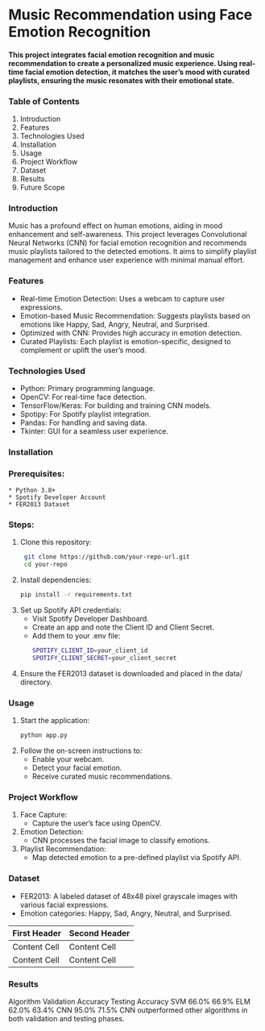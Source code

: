# Music Recommendation using Face Emotion Recognition

#### This project integrates facial emotion recognition and music recommendation to create a personalized music experience. Using real-time facial emotion detection, it matches the user’s mood with curated playlists, ensuring the music resonates with their emotional state.


### Table of Contents
1. Introduction
2. Features
3. Technologies Used
4. Installation
5. Usage
6. Project Workflow
7. Dataset
8. Results
9. Future Scope


### Introduction
Music has a profound effect on human emotions, aiding in mood enhancement and self-awareness. This project leverages Convolutional Neural Networks (CNN) for facial emotion recognition and recommends music playlists tailored to the detected emotions. It aims to simplify playlist management and enhance user experience with minimal manual effort.


### Features
* Real-time Emotion Detection: Uses a webcam to capture user expressions.
* Emotion-based Music Recommendation: Suggests playlists based on emotions like Happy, Sad, Angry, Neutral, and Surprised.
* Optimized with CNN: Provides high accuracy in emotion detection.
* Curated Playlists: Each playlist is emotion-specific, designed to complement or uplift the user’s mood.


### Technologies Used
* Python: Primary programming language.
* OpenCV: For real-time face detection.
* TensorFlow/Keras: For building and training CNN models.
* Spotipy: For Spotify playlist integration.
* Pandas: For handling and saving data.
* Tkinter: GUI for a seamless user experience.


### Installation
### Prerequisites:
    * Python 3.8+
    * Spotify Developer Account
    * FER2013 Dataset
### Steps:
1. Clone this repository:
   ```bash
    git clone https://github.com/your-repo-url.git
    cd your-repo
   ```
2. Install dependencies:
   ```bash
   pip install -r requirements.txt
   ```
3. Set up Spotify API credentials:
   * Visit Spotify Developer Dashboard.
   * Create an app and note the Client ID and Client Secret.
   * Add them to your .env file:
     ```bash
     SPOTIFY_CLIENT_ID=your_client_id
     SPOTIFY_CLIENT_SECRET=your_client_secret
     ```
4. Ensure the FER2013 dataset is downloaded and placed in the data/ directory.


### Usage
1. Start the application:
   ```bash
   python app.py
   ```
2. Follow the on-screen instructions to:
   * Enable your webcam.
   * Detect your facial emotion.
   * Receive curated music recommendations.


### Project Workflow
1. Face Capture:
   * Capture the user’s face using OpenCV.
2. Emotion Detection:
   * CNN processes the facial image to classify emotions.
3. Playlist Recommendation:
   * Map detected emotion to a pre-defined playlist via Spotify API.


### Dataset
   * FER2013: A labeled dataset of 48x48 pixel grayscale images with various facial expressions.
   * Emotion categories: Happy, Sad, Angry, Neutral, and Surprised.

| First Header  | Second Header |
| ------------- | ------------- |
| Content Cell  | Content Cell  |
| Content Cell  | Content Cell  |
### Results
Algorithm	Validation Accuracy	Testing Accuracy
SVM	66.0%	66.9%
ELM	62.0%	63.4%
CNN	95.0%	71.5%
CNN outperformed other algorithms in both validation and testing phases.

